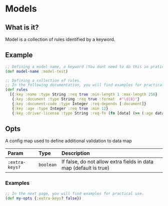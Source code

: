 # Models

## What is it?
Model is a collection of rules identified by a keyword.

## Example
```clj
;; Defining a model name, a keyword (You dont need to do this in pratical)
(def model-name :model-test)

;; Defining a collection of rules.
;; In the following documentation, you will find examples for practical use.
(def rules
  [{:key :name :type String :req true :min-length 1 :max-length 256}
   {:key :document :type String :req true :format  #"\d{8}"}
   {:key :document-code :type Integer :req-depends [:document]}
   {:key :age :type Integer :req true :min 12}
   {:key :driver-license :type String :req-fn (fn [data] (>= (:age data) 21))}])
```

## Opts
A config map used to define additional validation to data map

| Param       | Type       | Description                           |
| :---------- | :--------- | :---------------------------------- |
| `:extra-keys?` | `boolean` | If false, do not allow extra fields in data map (default is true) |

### Examples
```clj
;; In the next page, you will find examples for practical use.
(def my-opts {:extra-keys? false})
```
